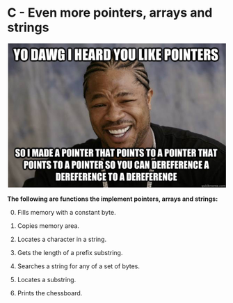 # C - Even more pointers, arrays and strings
![snapshot](Snapshot.PNG)  

**The following are functions the implement pointers, arrays and strings:**

0. Fills memory with a constant byte.

1. Copies memory area.

2. Locates a character in a string.

3. Gets the length of a prefix substring.

4. Searches a string for any of a set of bytes.

5. Locates a substring.

6. Prints the chessboard.
